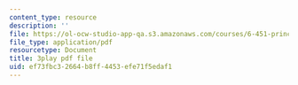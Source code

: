 ```yaml
---
content_type: resource
description: ''
file: https://ol-ocw-studio-app-qa.s3.amazonaws.com/courses/6-451-principles-of-digital-communication-ii-spring-2005/ef73fbc32664b8ff4453efe71f5edaf1_vXB3QmTg8YQ.pdf
file_type: application/pdf
resourcetype: Document
title: 3play pdf file
uid: ef73fbc3-2664-b8ff-4453-efe71f5edaf1
---
```


